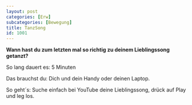 ```yaml
---
layout: post
categories: [Erw]
subcategories: [Bewegung]
title: TanzSong
id: 1001
---
```

**Wann hast du zum letzten mal so richtig zu deinem Lieblingssong getanzt?**

So lang dauert es: 5 Minuten

Das brauchst du: Dich und dein Handy oder deinen Laptop.

So geht´s: Suche einfach bei YouTube deine Lieblingssong, drück auf Play und leg los.


